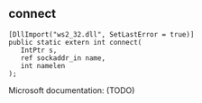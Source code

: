 ## connect

```
[DllImport("ws2_32.dll", SetLastError = true)]
public static extern int connect(
   IntPtr s,
   ref sockaddr_in name,
   int namelen
);
```

Microsoft documentation: (TODO)
